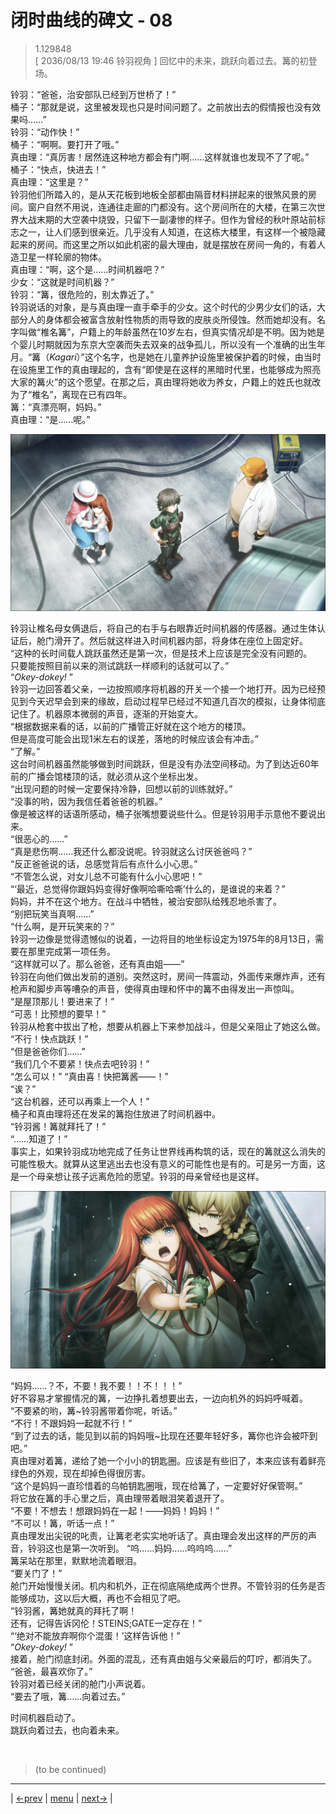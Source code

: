 # 闭时曲线的碑文 - 08
> 1.129848  
> [ 2036/08/13 19:46 铃羽视角 ] 回忆中的未来，跳跃向着过去。篝的初登场。  

铃羽：“爸爸，治安部队已经到万世桥了！”  
桶子：“那就是说，这里被发现也只是时间问题了。之前放出去的假情报也没有效果吗……”  
铃羽：“动作快！”  
桶子：“啊啊。要打开了哦。”  
真由理：“真厉害！居然连这种地方都会有门啊……这样就谁也发现不了了呢。”  
桶子：“快点，快进去！”  
真由理：“这里是？”  
铃羽他们所踏入的，是从天花板到地板全部都由隔音材料拼起来的很煞风景的房间。窗户自然不用说，连通往走廊的门都没有。这个房间所在的大楼，在第三次世界大战末期的大空袭中烧毁，只留下一副凄惨的样子。但作为曾经的秋叶原站前标志之一，让人们感到很亲近。几乎没有人知道，在这栋大楼里，有这样一个被隐藏起来的房间。而这里之所以如此机密的最大理由，就是摆放在房间一角的，有着人造卫星一样轮廓的物体。  
真由理：“啊，这个是……时间机器吧？”  
少女：“这就是时间机器？”  
铃羽：“篝，很危险的，别太靠近了。”  
铃羽说话的对象，是与真由理一直手牵手的少女。这个时代的少男少女们的话，大部分人的身体都会被富含放射性物质的雨导致的皮肤炎所侵蚀。然而她却没有。名字叫做“椎名篝”，户籍上的年龄虽然在10岁左右，但真实情况却是不明。因为她是个婴儿时期就因为东京大空袭而失去双亲的战争孤儿，所以没有一个准确的出生年月。“篝（*Kagari*）”这个名字，也是她在儿童养护设施里被保护着的时候，由当时在设施里工作的真由理起的，含有“即使是在这样的黑暗时代里，也能够成为照亮大家的篝火”的这个愿望。在那之后，真由理将她收为养女，户籍上的姓氏也就改为了“椎名”，离现在已有四年。  
篝：“真漂亮啊，妈妈。”  
真由理：“是……呢。”  

![](../img/0013-1.png)

铃羽让椎名母女俩退后，将自己的右手与右眼靠近时间机器的传感器。通过生体认证后，舱门滑开了。然后就这样进入时间机器内部，将身体在座位上固定好。  
“这种的长时间载人跳跃虽然还是第一次，但是技术上应该是完全没有问题的。  
 只要能按照目前以来的测试跳跃一样顺利的话就可以了。”  
“*Okey-dokey!* ”  
铃羽一边回答着父亲，一边按照顺序将机器的开关一个接一个地打开。因为已经预见到今天迟早会到来的缘故，启动过程早已经过不知道几百次的模拟，让身体彻底记住了。机器原本微弱的声音，逐渐的开始变大。  
“根据数据来看的话，以前的广播管正好就在这个地方的楼顶。  
 但是高度可能会出现1米左右的误差，落地的时候应该会有冲击。”  
“了解。”  
这台时间机器虽然能够做到时间跳跃，但是没有办法空间移动。为了到达近60年前的广播会馆楼顶的话，就必须从这个坐标出发。  
“出现问题的时候一定要保持冷静，回想以前的训练就好。”  
“没事的哟，因为我信任着爸爸的机器。”  
像是被这样的话语所感动，桶子张嘴想要说些什么。但是铃羽用手示意他不要说出来。  
“很恶心的……”  
“真是悲伤啊……我还什么都没说呢。铃羽就这么讨厌爸爸吗？”  
“反正爸爸说的话，总感觉背后有点什么小心思。”  
“不管怎么说，对女儿总不可能有什么小心思吧！”  
“‘最近，总觉得你跟妈妈变得好像啊哈嘶哈嘶’什么的，是谁说的来着？”  
妈妈，并不在这个地方。在战斗中牺牲，被治安部队给残忍地杀害了。  
“别把玩笑当真啊……”  
“什么啊，是开玩笑来的？”  
铃羽一边像是觉得遗憾似的说着，一边将目的地坐标设定为1975年的8月13日，需要在那里完成第一项任务。  
“这样就可以了。那么爸爸，还有真由姐——”  
铃羽在向他们做出发前的道别。突然这时，房间一阵震动，外面传来爆炸声，还有枪声和脚步声等嘈杂的声音，使得真由理和怀中的篝不由得发出一声惊叫。  
“是屋顶那儿！要进来了！”  
“可恶！比预想的要早！”  
铃羽从枪套中拔出了枪，想要从机器上下来参加战斗，但是父亲阻止了她这么做。  
“不行！快点跳跃！”  
“但是爸爸你们……”  
“我们几个不要紧！快点去吧铃羽！”  
“怎么可以！”
“真由喜！快把篝酱——！”  
“诶？”  
“这台机器，还可以再乘上一个人！”  
桶子和真由理将还在发呆的篝抱住放进了时间机器中。  
“铃羽酱！篝就拜托了！”  
“……知道了！”  
事实上，如果铃羽成功地完成了任务让世界线再构筑的话，现在的篝就这么消失的可能性极大。就算从这里逃出去也没有意义的可能性也是有的。可是另一方面，这是一个母亲想让孩子远离危险的愿望。铃羽的母亲曾经也是这样。  

![](../img/0013-2.png)

“妈妈……？不，不要！我不要！！不！！！”  
好不容易才掌握情况的篝，一边挣扎着想要出去，一边向机外的妈妈呼喊着。  
“不要紧的哟，篝~铃羽酱带着你呢，听话。”  
“不行！不跟妈妈一起就不行！”  
“到了过去的话，能见到以前的妈妈哦~比现在还要年轻好多，篝你也许会被吓到吧。”  
真由理对着篝，递给了她一个小小的钥匙圈。应该是有些旧了，本来应该有着鲜亮绿色的外观，现在却掉色得很厉害。  
“这个是妈妈一直珍惜着的乌帕钥匙圈哦，现在给篝了，一定要好好保管啊。”  
将它放在篝的手心里之后，真由理带着眼泪笑着退开了。  
“不要！不想去！想跟妈妈在一起！——妈妈！妈妈！”  
“不可以！篝，听话一点！”  
真由理发出尖锐的叱责，让篝老老实实地听话了。真由理会发出这样的严厉的声音，铃羽这也是第一次听到。
“呜……妈妈……呜呜呜……”  
篝呆站在那里，默默地流着眼泪。  
“要关门了！”  
舱门开始慢慢关闭。机内和机外，正在彻底隔绝成两个世界。不管铃羽的任务是否能够成功，这以后大概，再也不会相见了吧。  
“铃羽酱，篝她就真的拜托了啊！  
 还有，记得告诉冈伦！STEINS;GATE一定存在！”  
“‘绝对不能放弃啊你个混蛋！’这样告诉他！”  
“*Okey-dokey!* ”  
接着，舱门彻底封闭。外面的混乱，还有真由姐与父亲最后的叮咛，都消失了。  
“爸爸，最喜欢你了。”  
铃羽对着已经关闭的舱门小声说着。  
“要去了哦，篝……向着过去。”  

时间机器启动了。  
跳跃向着过去，也向着未来。


<br/>

> (to be continued)
---

| [←prev](./0012) | [menu](../) | [next→](./0014) |
